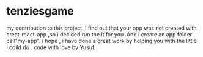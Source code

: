 # tenziesgame
my contribution to this project.
I find out that your app was not created with creat-react-app ,so i decided run the it for you .And i create an app folder call"my-app".
i hope , i have done a great work by helping you with the little i coild do .
code with love by Yusuf.
